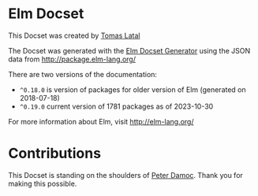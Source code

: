 Elm Docset
=======================

This Docset was created by [Tomas Latal](https://github.com/kraklin/)

The Docset was generated with the [Elm Docset Generator](https://github.com/kraklin/elm-docset) using the JSON data from http://package.elm-lang.org/

There are two versions of the documentation: 
  * `^0.18.0` is version of packages for older version of Elm (generated on 2018-07-18)
  * `^0.19.0` current version of 1781 packages as of 2023-10-30

For more information about Elm, visit http://elm-lang.org/

Contributions
=============

This Docset is standing on the shoulders of [Peter Damoc](https://github.com/pdamoc).
Thank you for making this possible.
